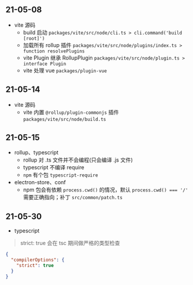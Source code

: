 
## 21-05-08

- vite 源码
  * build 启动 `packages/vite/src/node/cli.ts > cli.command('build [root]')`
  * 加载所有 rollup 插件 `packages/vite/src/node/plugins/index.ts > function resolvePlugins`
  * vite Plugin 继承 RollupPlugin `packages/vite/src/node/plugin.ts > interface Plugin`
  * vite 处理 vue `packages/plugin-vue`

## 21-05-14

- vite 源码
  * vite 内置 `@rollup/plugin-commonjs` 插件 `packages/vite/src/node/build.ts`

## 21-05-15

- rollup、typescript
  * rollup 对 .ts 文件并不会编程(只会编译 .js 文件)
  * typescript 不编译 require
  * `npm` 有个包 `typescript-require`
- electron-store、conf
  * npm 包会有依赖 `process.cwd()` 的情况，默认 `process.cwd() === '/'` 需要正确指向；补丁 `src/common/patch.ts`

## 21-05-30

- typescript

> strict: true 会在 tsc 期间做严格的类型检查

```json
{
  "compilerOptions": {
    "strict": true
  }
}

````

